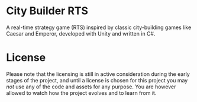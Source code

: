 # City Builder RTS
A real-time strategy game (RTS) inspired by classic city-building games like Caesar and Emperor, developed with Unity and written in C#.

# License
Please note that the licensing is still in active consideration during the early stages of the project, and until a license is chosen for this project you may *not* use any of the code and assets for any purpose. You are however allowed to watch how the project evolves and to learn from it.
